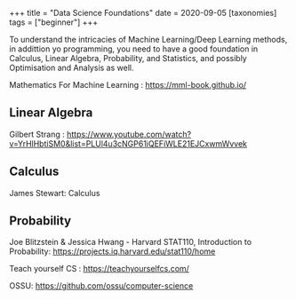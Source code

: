 +++
title = "Data Science Foundations"
date = 2020-09-05
[taxonomies]
tags = ["beginner"]
+++

To understand the intricacies of Machine Learning/Deep Learning methods, in addittion yo programming, you need to have a good foundation in Calculus, Linear Algebra, Probability, and Statistics, and possibly Optimisation and Analysis as well. 

Mathematics For Machine Learning : https://mml-book.github.io/

## Linear Algebra

Gilbert Strang : https://www.youtube.com/watch?v=YrHlHbtiSM0&list=PLUl4u3cNGP61iQEFiWLE21EJCxwmWvvek

## Calculus

James Stewart: Calculus


## Probability
Joe Blitzstein & Jessica Hwang - Harvard STAT110, Introduction to Probability: https://projects.iq.harvard.edu/stat110/home


Teach yourself CS : https://teachyourselfcs.com/

OSSU: https://github.com/ossu/computer-science

